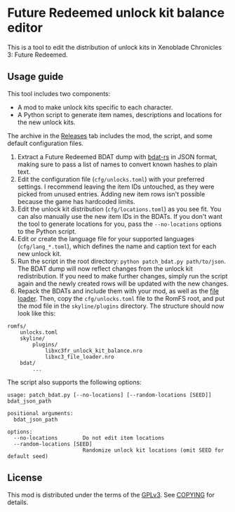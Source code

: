# Future Redeemed unlock kit balance editor
This is a tool to edit the distribution of unlock kits in Xenoblade Chronicles 3: Future Redeemed.

## Usage guide
This tool includes two components:

* A mod to make unlock kits specific to each character.
* A Python script to generate item names, descriptions and locations for the new unlock kits.

The archive in the [Releases](https://github.com/RoccoDev/xc3fr-unlock-kit-balance/releases) tab includes the mod, the script, and some default configuration files.

1. Extract a Future Redeemed BDAT dump with [bdat-rs](https://github.com/RoccoDev/bdat-rs) in JSON format, making sure to pass a list of names to convert known hashes to plain text.
2. Edit the configuration file (`cfg/unlocks.toml`) with your preferred settings. I recommend leaving the item IDs untouched, as they were picked from unused entries. Adding new item rows isn't possible because the game has hardcoded limits.
3. Edit the unlock kit distribution (`cfg/locations.toml`) as you see fit. You can also manually use the new item IDs in the BDATs. If you don't want the tool to
generate locations for you, pass the `--no-locations` options to the Python script.
4. Edit or create the language file for your supported languages (`cfg/lang_*.toml`), which defines the name and caption text for each new unlock kit.
5. Run the script in the root directory: `python patch_bdat.py path/to/json`. The BDAT dump will now reflect changes from the unlock kit redistribution. If you need to make further changes, simply run the script again and the newly created rows will be updated with the new changes.
6. Repack the BDATs and include them with your mod, as well as the [file loader](https://github.com/RoccoDev/xc3-file-loader). Then, copy the `cfg/unlocks.toml` file to the RomFS root, and put the mod file in the `skyline/plugins` directory. The structure should now look like this:
```
romfs/
    unlocks.toml
    skyline/
        plugins/
            libxc3fr_unlock_kit_balance.nro
            libxc3_file_loader.nro
    bdat/
        ...
```

The script also supports the following options:

```
usage: patch_bdat.py [--no-locations] [--random-locations [SEED]] bdat_json_path

positional arguments:
  bdat_json_path

options:
  --no-locations        Do not edit item locations
  --random-locations [SEED]
                        Randomize unlock kit locations (omit SEED for default seed)
```

## License
This mod is distributed under the terms of the [GPLv3](https://www.gnu.org/licenses/gpl-3.0.html). See [COPYING](COPYING) for details.
